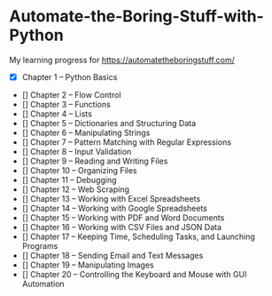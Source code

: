 # Automate-the-Boring-Stuff-with-Python
My learning progress for https://automatetheboringstuff.com/


- [x] Chapter 1 – Python Basics
- [] Chapter 2 – Flow Control
- [] Chapter 3 – Functions
- [] Chapter 4 – Lists
- [] Chapter 5 – Dictionaries and Structuring Data
- [] Chapter 6 – Manipulating Strings
- [] Chapter 7 – Pattern Matching with Regular Expressions
- [] Chapter 8 – Input Validation
- [] Chapter 9 – Reading and Writing Files
- [] Chapter 10 – Organizing Files
- [] Chapter 11 – Debugging
- [] Chapter 12 – Web Scraping
- [] Chapter 13 – Working with Excel Spreadsheets
- [] Chapter 14 – Working with Google Spreadsheets
- [] Chapter 15 – Working with PDF and Word Documents
- [] Chapter 16 – Working with CSV Files and JSON Data
- [] Chapter 17 – Keeping Time, Scheduling Tasks, and Launching Programs
- [] Chapter 18 – Sending Email and Text Messages
- [] Chapter 19 – Manipulating Images
- [] Chapter 20 – Controlling the Keyboard and Mouse with GUI Automation
